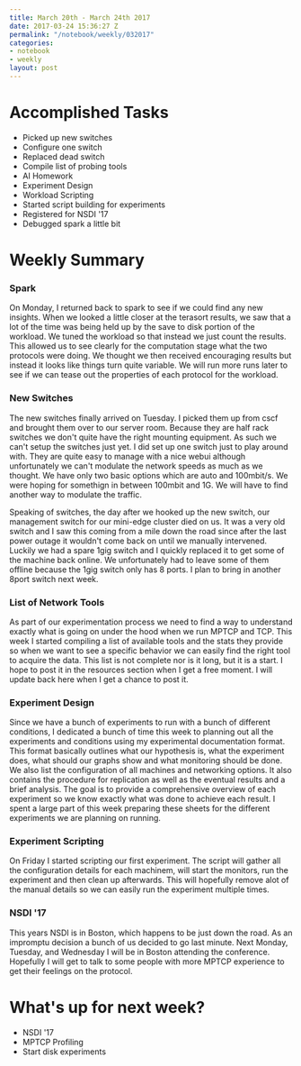 ```yaml
---
title: March 20th - March 24th 2017
date: 2017-03-24 15:36:27 Z
permalink: "/notebook/weekly/032017"
categories:
- notebook
- weekly
layout: post
---
```


# Accomplished Tasks

- Picked up new switches
- Configure one switch
- Replaced dead switch
- Compile list of probing tools
- AI Homework 
- Experiment Design
- Workload Scripting
- Started script building for experiments
- Registered for NSDI '17
- Debugged spark a little bit

# Weekly Summary

### Spark

On Monday, I returned back to spark to see if we could find any new insights. When we looked a little closer at the terasort results, we saw that a lot of the time was being held up by the save to disk portion of the workload. We tuned the workload so that instead we just count the results. This allowed us to see clearly for the computation stage what the two protocols were doing. We thought we then received encouraging results but instead it looks like things turn quite variable. We will run more runs later to see if we can tease out the properties of each protocol for the workload.


### New Switches

The new switches finally arrived on Tuesday. I picked them up from cscf and brought them over to our server room. Because they are half rack switches we don't quite have the right mounting equipment. As such we can't setup the switches just yet. I did set up one switch just to play around with. They are quite easy to manage with a nice webui although unfortunately we can't modulate the network speeds as much as we thought. We have only two basic options which are auto and 100mbit/s. We were hoping for somethign in between 100mbit and 1G. We will have to find another way to modulate the traffic.

Speaking of switches, the day after we hooked up the new switch, our management switch for our mini-edge cluster died on us. It was a very old switch and I saw this coming from a mile down the road since after the last power outage it wouldn't come back on until we manually intervened. Luckily we had a spare 1gig switch and I quickly replaced it to get some of the machine back online. We unfortunately had to leave some of them offline because the 1gig switch only has 8 ports. I plan to bring in another 8port switch next week. 

### List of Network Tools

As part of our experimentation process we need to find a way to understand exactly what is going on under the hood when we run MPTCP and TCP. This week I started compiling a list of available tools and the stats they provide so when we want to see a specific behavior we can easily find the right tool to acquire the data. This list is not complete nor is it long, but it is a start. I hope to post it in the resources section when I get a free moment. I will update back here when I get a chance to post it.

### Experiment Design

Since we have a bunch of experiments to run with a bunch of different conditions, I dedicated a bunch of time this week to planning out all the experiments and conditions using my experimental documentation format. This format basically outlines what our hypothesis is, what the experiment does, what should our graphs show and what monitoring should be done. We also list the configuration of all machines and networking options. It also contains the procedure for replication as well as the eventual results and a brief analysis. The goal is to provide a comprehensive overview of each experiment so we know exactly what was done to achieve each result. I spent a large part of this week preparing these sheets for the different experiments we are planning on running. 

### Experiment Scripting

On Friday I started scripting our first experiment. The script will gather all the configuration details for each machinem, will start the monitors, run the experiment and then clean up afterwards. This will hopefully remove alot of the manual details so we can easily run the experiment multiple times. 


### NSDI '17

This years NSDI is in Boston, which happens to be just down the road. As an impromptu decision a bunch of us decided to go last minute. Next Monday, Tuesday, and Wednesday I will be in Boston attending the conference. Hopefully I will get to talk to some people with more MPTCP experience to get their feelings on the protocol.

# What's up for next week?

- NSDI '17
- MPTCP Profiling
- Start disk experiments